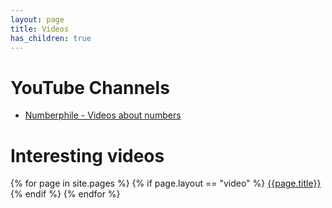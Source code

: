 ```yaml
---
layout: page
title: Videos
has_children: true
---
```


# YouTube Channels

* [Numberphile - Videos about numbers](https://www.youtube.com/user/numberphile)

# Interesting videos

{% for page in site.pages %}
{% if page.layout == "video" %} <a href="{{page.url}}">{{page.title}}</a>
{% endif %}
{% endfor %}
